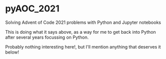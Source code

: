# pyAOC_2021
Solving Advent of Code 2021 problems with Python and Jupyter notebooks

This is doing what it says above, as a way for me to get back into Python after several years focussing on Python.

Probably nothing interesting here!, but I'll mention anything that deserves it below!
